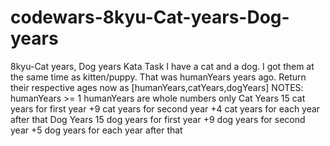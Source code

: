 # codewars-8kyu-Cat-years-Dog-years
8kyu-Cat years, Dog years   Kata Task I have a cat and a dog.  I got them at the same time as kitten/puppy. That was humanYears years ago.  Return their respective ages now as [humanYears,catYears,dogYears]  NOTES:  humanYears >= 1 humanYears are whole numbers only Cat Years 15 cat years for first year +9 cat years for second year +4 cat years for each year after that Dog Years 15 dog years for first year +9 dog years for second year +5 dog years for each year after that
